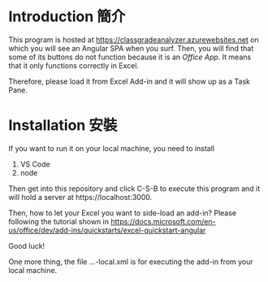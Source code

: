 # Introduction 簡介
This program is hosted at https://classgradeanalyzer.azurewebsites.net
on which you will see an Angular SPA when you surf.
Then, you will find that some of its buttons do not function because it is an *Office App*.
It means that it only functions correctly in Excel. 

Therefore, please load it from Excel Add-in and it will show up as a Task Pane.

# Installation 安裝
If you want to run it on your local machine, you need to install

1. VS Code
2. node

Then get into this repository and click C-S-B to execute this program and it will hold a server at https://localhost:3000.

Then, how to let your Excel you want to side-load an add-in?
Please following the tutorial shown in https://docs.microsoft.com/en-us/office/dev/add-ins/quickstarts/excel-quickstart-angular

Good luck!

One more thing, the file ...-local.xml is for executing the add-in from your local machine.